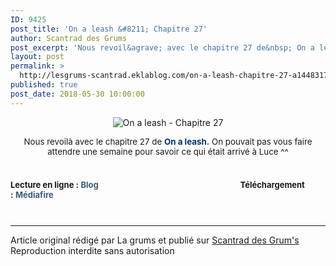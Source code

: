```yaml
---
ID: 9425
post_title: 'On a leash &#8211; Chapitre 27'
author: Scantrad des Grums
post_excerpt: 'Nous revoil&agrave; avec le chapitre 27 de&nbsp; On a leash. &nbsp;On pouvait pas vous faire attendre une semaine pour savoir ce qui &eacute;tait arriv&eacute; &agrave; Luce ^^ &nbsp; Lecture en ligne : &nbsp; Blog &nbsp;&nbsp;&nbsp; &nbsp; &nbsp; &nbsp; &nbsp; &nbsp; &nbsp; &nbsp; &nbsp; &nbsp; &nbsp; &nbsp; &nbsp; &nbsp; &nbsp; &nbsp; &nbsp; &nbsp; &nbsp; &nbsp; &nbsp; &nbsp; &nbsp; &nbsp; &nbsp; &nbsp; &nbsp; &nbsp; &nbsp; &nbsp;&nbsp; T&eacute;l&eacute;chargement : &nbsp;...'
layout: post
permalink: >
  http://lesgrums-scantrad.eklablog.com/on-a-leash-chapitre-27-a144831720
published: true
post_date: 2018-05-30 10:00:00
---
```

<p style="text-align: center;"><img src="https://united-subs.dearclouds.com/wp-content/uploads/2018/05/6dc0758390deb026c2f3e9e87b34d2fd.jpg" alt="On a leash - Chapitre 27"/></p>
<p style="box-sizing: content-box; margin: 0px 0px 10px; text-align: center;"><span style="box-sizing: content-box; font-size: 10pt;">Nous revoil&agrave; avec le chapitre 27 de&nbsp;<strong style="box-sizing: content-box;"><span style="box-sizing: content-box; color: #003366;">On a leash.</span></strong>&nbsp;On pouvait pas vous faire attendre une semaine pour savoir ce qui &eacute;tait arriv&eacute; &agrave; Luce ^^</span></p>
<p style="box-sizing: content-box; margin: 0px 0px 10px;">&nbsp;</p>
<p style="box-sizing: content-box; margin: 0px 0px 10px;"><strong style="box-sizing: content-box; font-size: 13px;">Lecture en ligne :</strong><span style="box-sizing: content-box; font-size: 13px;">&nbsp;</span><a style="box-sizing: content-box; background-color: transparent; color: #3d5a78; text-decoration: none; font-weight: bold; font-size: 13px;" href="http://lesgrums-lel.eklablog.com/on-a-leash-chapitre-27-g186174">Blog</a><span style="box-sizing: content-box; font-size: 13px;">&nbsp;&nbsp;&nbsp; &nbsp; &nbsp; &nbsp; &nbsp; &nbsp; &nbsp; &nbsp; &nbsp; &nbsp; &nbsp; &nbsp; &nbsp; &nbsp; &nbsp; &nbsp; &nbsp; &nbsp; &nbsp; &nbsp; &nbsp; &nbsp; &nbsp; &nbsp; &nbsp; &nbsp; &nbsp; &nbsp; &nbsp; &nbsp;&nbsp;</span><strong style="box-sizing: content-box; font-size: 13px;">T&eacute;l&eacute;chargement :</strong><span style="box-sizing: content-box; font-size: 13px;">&nbsp;</span><a style="box-sizing: content-box; background-color: transparent; color: #3d5a78; text-decoration: none; font-weight: bold; font-size: 13px;" href="http://www.mediafire.com/file/hcrmsvwnjueb5km/%28Les+Grum%27s%29+On+a+leash+%2327.zip">M&eacute;diafire</a></p><br /><hr />Article original rédigé par La grums et publié sur <a href="http://lesgrums-scantrad.eklablog.com/">Scantrad des Grum's</a> <br /> Reproduction interdite sans autorisation